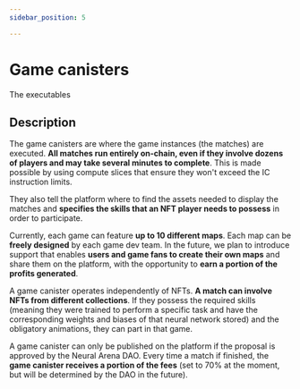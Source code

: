 ```yaml
---
sidebar_position: 5

---
```


# Game canisters

The executables

## Description

The game canisters are where the game instances (the matches) are executed. **All matches run entirely on-chain, even if they involve dozens of players and may take several minutes to complete**. This is made possible by using compute slices that ensure they won't exceed the IC instruction limits.

They also tell the platform where to find the assets needed to display the matches and **specifies the skills that an NFT player needs to possess** in order to participate.

Currently, each game can feature **up to 10 different maps**. Each map can be **freely designed** by each game dev team. In the future, we plan to introduce support that enables **users and game fans to create their own maps** and share them on the platform, with the opportunity to **earn a portion of the profits generated**.

A game canister operates independently of NFTs. **A match can involve NFTs from different collections**. If they possess the required skills (meaning they were trained to perform a specific task and have the corresponding weights and biases of that neural network stored) and the obligatory animations, they can part in that game.

A game canister can only be published on the platform if the proposal is approved by the Neural Arena DAO. Every time a match if finished, the **game canister receives a portion of the fees** (set to 70% at the moment, but will be determined by the DAO in the future).